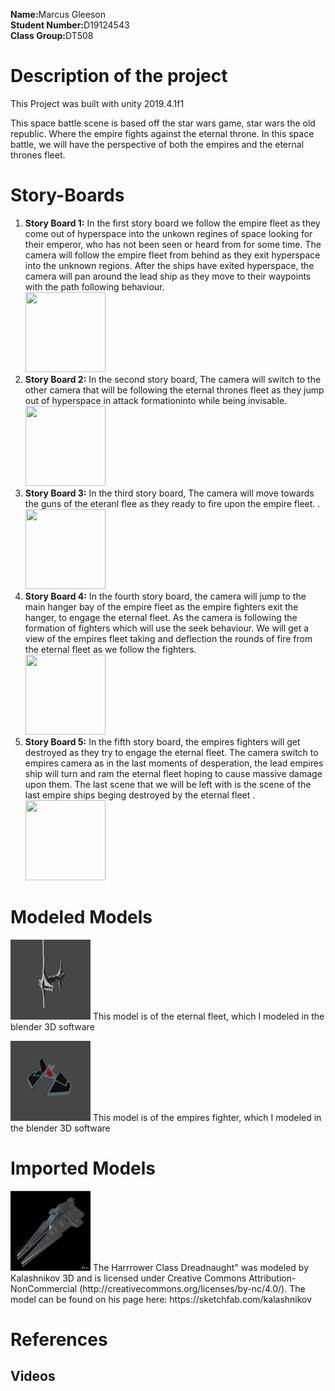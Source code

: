 <html>
<body>
<p><b>Name:</b>Marcus Gleeson<br>
<b>Student Number:</b>D19124543<br>
<b>Class Group:</b>DT508
</P>

<h1>Description of the project</h1>
<p>
This Project was built with unity 2019.4.1f1
</p>
<p>
This space battle scene is based off the star wars game, star wars the old republic. Where the empire fights against the eternal throne.
In this space battle, we will have the perspective of both the empires and the eternal thrones fleet.
</p>

<h1>Story-Boards</h1>
<p>
<ol>
  <li><b>Story Board 1:</b> In the first story board we follow the empire fleet as they come out of hyperspace into the unkown regines of space looking for their emperor, who has not been seen or heard from for some time. 
			    The camera will follow the empire fleet from behind as they exit hyperspace into the unknown regions.
			    After the ships have exited hyperspace, the camera will pan around the lead ship as they move to their waypoints with the path following behaviour.</li>
	<img src="/StoryBoard/1.png" style="width:128px;height:128px;">

 <li><b>Story Board 2:</b> In the second story board, The camera will switch to the other camera that will be following the eternal thrones fleet as they jump out of hyperspace in attack formationinto while being invisable.</li>
	<img src="/StoryBoard/2.png" style="width:128px;height:128px;">

 <li><b>Story Board 3:</b> In the third story board, The camera will move towards the guns of the eteranl flee as they ready to fire upon the empire fleet. .</li>
	<img src="/StoryBoard/3.png" style="width:128px;height:128px;">

 <li><b>Story Board 4:</b> In the fourth story board, the camera will jump to the main hanger bay of the empire fleet as the empire fighters exit the hanger, to engage the eternal fleet. 
			   As the camera is following the formation of fighters which will use the seek behaviour. We will get a view of the empires fleet taking and deflection the rounds of fire from the eternal fleet as we follow the fighters.</li>
	<img src="/StoryBoard/4.png" style="width:128px;height:128px;">

 <li><b>Story Board 5:</b> In the fifth story board, the empires fighters will get destroyed as they try to engage the eternal fleet. The camera switch to empires camera as in the last moments of desperation, the lead empires ship will turn and ram the eternal fleet hoping to cause massive damage upon them. 
			   The last scene that we will be left with is the scene of the last empire ships beging destroyed by the eternal fleet  .</li>
	<img src="/StoryBoard/5.png" style="width:128px;height:128px;">

  
</ol>
</P>


<h1>Modeled Models</h1>
<p>
<img src="/StoryBoard/7.png" style="width:128px;height:128px;"> 
This model is of the eternal fleet, which I modeled in the blender 3D software
</p>

<p>
<img src="/StoryBoard/8.png" style="width:128px;height:128px;"> 
This model is of the empires fighter, which I modeled in the blender 3D software
</p>


<h1>Imported Models</h1>
<p>
<img src="/StoryBoard/6.PNG" style="width:128px;height:128px;"> 
The Harrrower Class Dreadnaught" was modeled by Kalashnikov 3D and is licensed under Creative Commons Attribution-NonCommercial (http://creativecommons.org/licenses/by-nc/4.0/). 
The model can be found on his page here: https://sketchfab.com/kalashnikov</p>




<h1>References</h1>
<p>
<h2>Videos</h2>
<b> <br>
<b> <br>
<b> <br>
</p>


</body>
</html>
